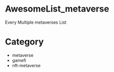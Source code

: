 

# AwesomeList_metaverse
Every Multiple metaverses List


# Category
- metaverse
- gamefi
- nft-metaverse
